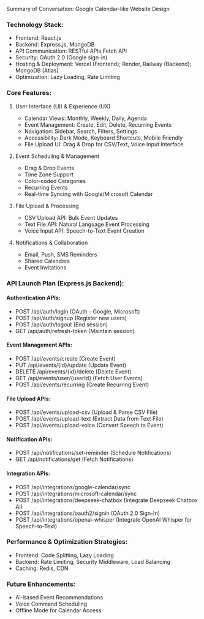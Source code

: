 Summary of Conversation: Google Calendar-like Website Design

### Technology Stack:

- Frontend: React.js
- Backend: Express.js, MongoDB
- API Communication: RESTful APIs,Fetch API
- Security: OAuth 2.0 (Google sign-in)
- Hosting & Deployment: Vercel (Frontend); Render, Railway (Backend); MongoDB (Atlas)
- Optimization: Lazy Loading, Rate Limiting

### Core Features:

1. User Interface (UI) & Experience (UX)

   - Calendar Views: Monthly, Weekly, Daily, Agenda
   - Event Management: Create, Edit, Delete, Recurring Events
   - Navigation: Sidebar, Search, Filters, Settings
   - Accessibility: Dark Mode, Keyboard Shortcuts, Mobile Friendly
   - File Upload UI: Drag & Drop for CSV/Text, Voice Input Interface

2. Event Scheduling & Management

   - Drag & Drop Events
   - Time Zone Support
   - Color-coded Categories
   - Recurring Events
   - Real-time Syncing with Google/Microsoft Calendar

3. File Upload & Processing

   - CSV Upload API: Bulk Event Updates
   - Text File API: Natural Language Event Processing
   - Voice Input API: Speech-to-Text Event Creation

4. Notifications & Collaboration

   - Email, Push, SMS Reminders
   - Shared Calendars
   - Event Invitations

### API Launch Plan (Express.js Backend):

#### Authentication APIs:

- POST /api/auth/login (OAuth - Google, Microsoft)
- POST /api/auth/signup (Register new users)
- POST /api/auth/logout (End session)
- GET /api/auth/refresh-token (Maintain session)

#### Event Management APIs:

- POST /api/events/create (Create Event)
- PUT /api/events/{id}/update (Update Event)
- DELETE /api/events/{id}/delete (Delete Event)
- GET /api/events/user/{userId} (Fetch User Events)
- POST /api/events/recurring (Create Recurring Event)

#### File Upload APIs:

- POST /api/events/upload-csv (Upload & Parse CSV File)
- POST /api/events/upload-text (Extract Data from Text File)
- POST /api/events/upload-voice (Convert Speech to Event)

#### Notification APIs:

- POST /api/notifications/set-reminder (Schedule Notifications)
- GET /api/notifications/get (Fetch Notifications)

#### Integration APIs:

- POST /api/integrations/google-calendar/sync
- POST /api/integrations/microsoft-calendar/sync
- POST /api/integrations/deepseek-chatbox (Integrate Deepseek Chatbox AI)
- POST /api/integrations/oauth2/signin (OAuth 2.0 Sign-In)
- POST /api/integrations/openai-whisper (Integrate OpenAI Whisper for Speech-to-Text)

### Performance & Optimization Strategies:

- Frontend: Code Splitting, Lazy Loading
- Backend: Rate Limiting, Security Middleware, Load Balancing
- Caching: Redis, CDN

### Future Enhancements:

- AI-based Event Recommendations
- Voice Command Scheduling
- Offline Mode for Calendar Access
